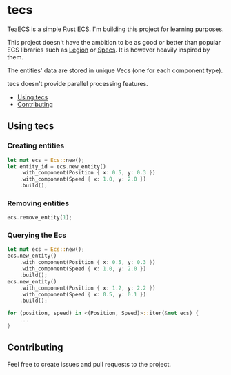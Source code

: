 # tecs
TeaECS is a simple Rust ECS. I'm building this project for learning purposes. 

This project doesn't have the ambition to be as good or better than popular ECS libraries 
such as [Legion](https://github.com/TomGillen/legion) or [Specs](https://github.com/amethyst/specs). It is however heavily inspired by them.

The entities' data are stored in unique Vecs (one for each component type).

tecs doesn't provide parallel processing features.

* [Using tecs](#using-tecs)
* [Contributing](#contributing)

## Using tecs

### Creating entities

```rust
let mut ecs = Ecs::new();
let entity_id = ecs.new_entity()
    .with_component(Position { x: 0.5, y: 0.3 })
    .with_component(Speed { x: 1.0, y: 2.0 })
    .build();
```

### Removing entities

```rust
ecs.remove_entity(1);
```

### Querying the Ecs

```rust
let mut ecs = Ecs::new();
ecs.new_entity()
    .with_component(Position { x: 0.5, y: 0.3 })
    .with_component(Speed { x: 1.0, y: 2.0 })
    .build();
ecs.new_entity()
    .with_component(Position { x: 1.2, y: 2.2 })
    .with_component(Speed { x: 0.5, y: 0.1 })
    .build();

for (position, speed) in <(Position, Speed)>::iter(&mut ecs) {
    ...
}
```

## Contributing
Feel free to create issues and pull requests to the project.
